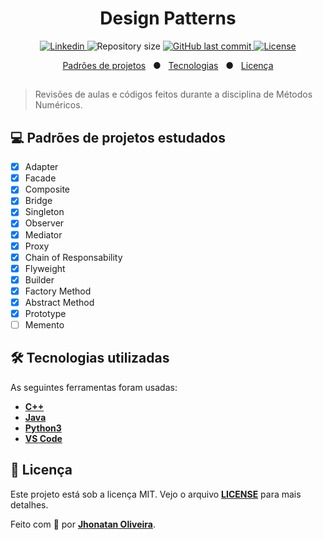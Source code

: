 <h1 align="center">
    Design Patterns
</h1>

<p align="center">
  <a href="https://www.linkedin.com/in/jhonatanguilherme/">
    <img alt="Linkedin" src="https://img.shields.io/badge/-LinkedIn-0077B5?style=flat-square&logo=Linkedin&logoColor=white&link=https://www.linkedin.com/in/jhonatanguilherme/)"/>
  </a>

  <img alt="Repository size" src="https://img.shields.io/github/repo-size/JhonatanGuilherme/DesignPatterns">
  
  <a href="https://github.com/JhonatanGuilherme/DesignPatterns/commits/master">
    <img alt="GitHub last commit" src="https://img.shields.io/github/last-commit/JhonatanGuilherme/DesignPatterns">
  </a>
  
  <a href="./LICENSE">
    <img alt="License" src="https://img.shields.io/badge/license-MIT-brightgreen">
  </a>
</p>

<p align="center">
  <a href="#computer-conceitos-gerais">Padrões de projetos</a>&nbsp;&nbsp;&nbsp;●&nbsp;&nbsp;
  <a href="#hammer_and_wrench-tecnologias-utilizadas">Tecnologias</a>&nbsp;&nbsp;&nbsp;●&nbsp;&nbsp;
  <a href="#bookmark_tabs-licença">Licença</a>
</p>

## 

> Revisões de aulas e códigos feitos durante a disciplina de Métodos Numéricos.

## **💻 Padrões de projetos estudados**

- [X] Adapter
- [X] Facade
- [X] Composite
- [X] Bridge
- [X] Singleton
- [X] Observer
- [X] Mediator
- [X] Proxy
- [X] Chain of Responsability
- [X] Flyweight
- [X] Builder
- [X] Factory Method
- [X] Abstract Method
- [X] Prototype
- [ ] Memento

## **🛠️ Tecnologias utilizadas**

As seguintes ferramentas foram usadas:

- **[C++](https://www.cplusplus.com/)**
- **[Java](https://www.oracle.com/br/java/)**
- **[Python3](https://www.python.org/)**
- **[VS Code](https://code.visualstudio.com/)**

## **📑 Licença**

Este projeto está sob a licença MIT. Vejo o arquivo **[LICENSE](https://github.com/JhonatanGuilherme/NumericalMethods/blob/master/LICENSE)** para mais detalhes.

Feito com 🧡 por **[Jhonatan Oliveira](https://github.com/JhonatanGuilherme)**.
